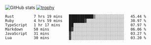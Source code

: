 ![GitHub stats](https://github-readme-stats.vercel.app/api?username=ksk001100&show_icons=true&theme=tokyonight)
[![trophy](https://github-profile-trophy.vercel.app/?username=ksk001100&theme=onedark)](https://github.com/ryo-ma/github-profile-trophy)

<!--START_SECTION:waka-->

```text
Rust         7 hrs 19 mins   ███████████▒░░░░░░░░░░░░░   45.44 %
Ruby         4 hrs 59 mins   ███████▓░░░░░░░░░░░░░░░░░   30.97 %
TypeScript   1 hr 17 mins    ██░░░░░░░░░░░░░░░░░░░░░░░   07.97 %
Markdown     58 mins         █▓░░░░░░░░░░░░░░░░░░░░░░░   06.06 %
JavaScript   31 mins         ▓░░░░░░░░░░░░░░░░░░░░░░░░   03.27 %
Lua          30 mins         ▓░░░░░░░░░░░░░░░░░░░░░░░░   03.20 %
```

<!--END_SECTION:waka-->
